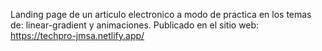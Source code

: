 Landing page de un articulo electronico a modo de practica en los temas de: linear-gradient y animaciones.
Publicado en el sitio web: https://techpro-jmsa.netlify.app/
